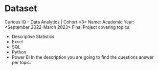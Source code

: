 # Dataset
Curious IQ – Data Analytics | Cohort <3>
Name: <IGHARO Uhunoma Godfrey>
Academic Year: <September 2022-March 2023>
Final Project covering topics:
- Descriptive Statistics
- Excel
- SQL
- Python
- Power BI
In the description you are going to find the questions answer per topic.
